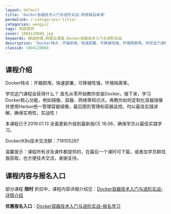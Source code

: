 ```yaml
---
layout: default
title: 'Docker容器技术入门与进阶实战-网易精品单课'
permalink: /:categories/:title/
categories: wangyi2
tags: 网易提供
cover: 1004120088.jpg
keywords: 精选网课,网易云课堂,Docker容器技术入门与进阶实战
description: "Docker特点：开箱即用，快速部署，可移植性强，环境隔离等。学完这门课程会获得什么？首先从零开始教你安装Docker。接下来，学习Docker核心功能，例如镜像、容器、网络等知识点，再教你"
classid: 1004120088
---
```


## 课程介绍

Docker特点：开箱即用，快速部署，可移植性强，环境隔离等。

学完这门课程会获得什么？
首先从零开始教你安装Docker。接下来，学习Docker核心功能，例如镜像、容器、网络等知识点，再教你如何定制化容器镜像并使用Harbor统一管理容器镜像，最后图形管理和容器监控。均以最佳实践讲解，确保实用性，实战性！

本课程已于2019.01.13 全面更新升级到最新版CE 18.06，确保学员以最佳实践学习。

Docker/K8s技术交流群：719105297

温馨提示：课程所有涉及课件都提供的，在最后一个课时可下载，或者加学员群找我获取，也方便技术交流，谢谢支持。

## 课程内容与报名入口

部分课程 **限时** 折扣中，课程内容详细介绍见：[Docker容器技术入门与进阶实战-详情介绍](https://study.163.com/course/introduction/1004120088.htm?share=1&shareId=1025206652&utm_campaign=share&utm_medium=iphoneShare&utm_source=&utm_u=1025206652)

**优惠报名入口**：[Docker容器技术入门与进阶实战-报名学习](https://study.163.com/course/introduction/1004120088.htm?share=1&shareId=1025206652&utm_campaign=share&utm_medium=iphoneShare&utm_source=&utm_u=1025206652)

